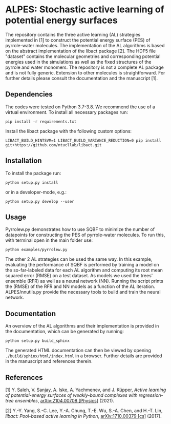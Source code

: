# ALPES: Stochastic active learning of potential energy surfaces

The repository contains the three active learning (AL) strategies implemented in
[1] to construct the potential energy surface (PES) of pyrrole-water molecules.
The implementation of the AL algorithms is based on the abstract implementation
of the libact package [2]. The HDF5 file "dataset" contains the molecular
geometries and corresponding potential energies used in the simulations as well
as the fixed structures of the pyrrole and water monomers. The repository is not
a complete AL package and is not fully generic. Extension to other molecules is
straightforward. For further details please consult the documentation and the
manuscript [1].

## Dependencies

The codes were tested on Python 3.7-3.8. We recommend the use of a virtual
environment. To install all necessary packages run:

```
pip install -r requirements.txt
```
Install the libact package with the following custom options:
```
LIBACT_BUILD_HINTSVM=1 LIBACT_BUILD_VARIANCE_REDUCTION=0 pip install git+https://github.com/ntucllab/libact.git
```


## Installation

To install the package run:
```
python setup.py install
```
or in a developer-mode, e.g.:
```
python setup.py develop --user
```


## Usage

Pyrrolew.py demonstrates how to use SQBF to minimize the number of datapoints
for constructing the PES of pyrrole-water molecules. To run this, with terminal
open in the main folder use:

```
python examples/pyrrolew.py
```

The other 2 AL strategies can be used the same way. In this example, evaluating
the performance of SQBF is performed by training a model on the so-far-labeled
data for each AL algorithm and computing its root mean squared error (RMSE) on a test dataset. As
models we used the trees' ensemble (RFR) as well as a neural network (NN). Running the script prints the (RMSE) of the RFR and NN models as a function of the AL iteration.
ALPES/nnutils.py provide the necessary tools to build and train the neural
network.


## Documentation

An overview of the AL algorithms and their implementation is provided in the
documentation, which can be generated by running:

```
python setup.py build_sphinx
```

The generated HTML documentation can then be viewed by opening
`./build/sphinx/html/index.html` in a browser. Further details are provided in
the manuscript and references therein.


## References

[1] Y. Saleh, V. Sanjay, A. Iske, A. Yachmenev, and J. Küpper, *Active learning
of potential-energy surfaces of weakly-bound complexes with regression-tree
ensembles*, [arXiv:2104.00708 [Physics]]( http://arxiv.org/abs/2104.00708) (2021).

[2] Y.-Y. Yang, S.-C. Lee, Y.-A. Chung, T.-E. Wu, S.-A. Chen, and H.-T. Lin, *libact: Pool-based active learning in Python*, [arXiv:1710.00379 [cs]]( http://arxiv.org/abs/1710.00379) (2017).



<!-- Put Emacs local variables into HTML comment
Local Variables:
coding: utf-8
fill-column: 80
End:
-->
